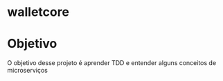 # walletcore

# Objetivo
  O objetivo desse projeto é aprender TDD e entender alguns conceitos de microserviços
